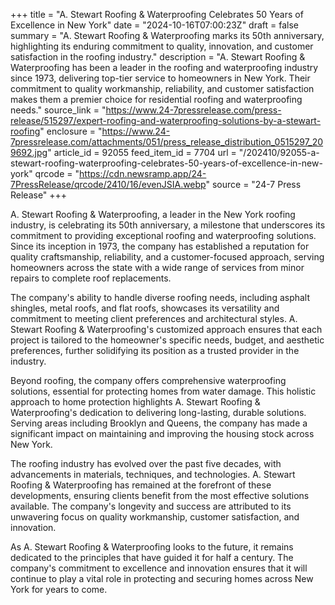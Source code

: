 +++
title = "A. Stewart Roofing & Waterproofing Celebrates 50 Years of Excellence in New York"
date = "2024-10-16T07:00:23Z"
draft = false
summary = "A. Stewart Roofing & Waterproofing marks its 50th anniversary, highlighting its enduring commitment to quality, innovation, and customer satisfaction in the roofing industry."
description = "A. Stewart Roofing & Waterproofing has been a leader in the roofing and waterproofing industry since 1973, delivering top-tier service to homeowners in New York. Their commitment to quality workmanship, reliability, and customer satisfaction makes them a premier choice for residential roofing and waterproofing needs."
source_link = "https://www.24-7pressrelease.com/press-release/515297/expert-roofing-and-waterproofing-solutions-by-a-stewart-roofing"
enclosure = "https://www.24-7pressrelease.com/attachments/051/press_release_distribution_0515297_209692.jpg"
article_id = 92055
feed_item_id = 7704
url = "/202410/92055-a-stewart-roofing-waterproofing-celebrates-50-years-of-excellence-in-new-york"
qrcode = "https://cdn.newsramp.app/24-7PressRelease/qrcode/2410/16/evenJSIA.webp"
source = "24-7 Press Release"
+++

<p>A. Stewart Roofing & Waterproofing, a leader in the New York roofing industry, is celebrating its 50th anniversary, a milestone that underscores its commitment to providing exceptional roofing and waterproofing solutions. Since its inception in 1973, the company has established a reputation for quality craftsmanship, reliability, and a customer-focused approach, serving homeowners across the state with a wide range of services from minor repairs to complete roof replacements.</p><p>The company's ability to handle diverse roofing needs, including asphalt shingles, metal roofs, and flat roofs, showcases its versatility and commitment to meeting client preferences and architectural styles. A. Stewart Roofing & Waterproofing's customized approach ensures that each project is tailored to the homeowner's specific needs, budget, and aesthetic preferences, further solidifying its position as a trusted provider in the industry.</p><p>Beyond roofing, the company offers comprehensive waterproofing solutions, essential for protecting homes from water damage. This holistic approach to home protection highlights A. Stewart Roofing & Waterproofing's dedication to delivering long-lasting, durable solutions. Serving areas including Brooklyn and Queens, the company has made a significant impact on maintaining and improving the housing stock across New York.</p><p>The roofing industry has evolved over the past five decades, with advancements in materials, techniques, and technologies. A. Stewart Roofing & Waterproofing has remained at the forefront of these developments, ensuring clients benefit from the most effective solutions available. The company's longevity and success are attributed to its unwavering focus on quality workmanship, customer satisfaction, and innovation.</p><p>As A. Stewart Roofing & Waterproofing looks to the future, it remains dedicated to the principles that have guided it for half a century. The company's commitment to excellence and innovation ensures that it will continue to play a vital role in protecting and securing homes across New York for years to come.</p>